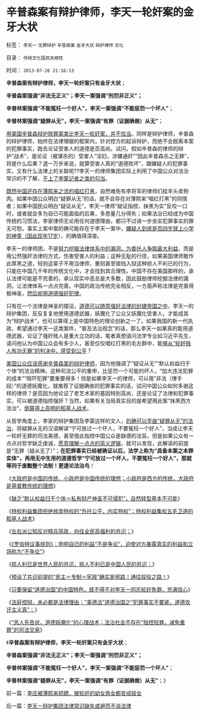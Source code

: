 # 辛普森案有辩护律师，李天一轮奸案的金牙大状

标签： `李天一` `无罪辩护` `辛普森案` `金牙大状` `辩护律师` `文化` 

目录： `传统文化国民劣根性`

时间： `2013-07-26 21:16:13`

**辛普森案有辩护律师，李天一轮奸案只有金牙大状**；

**辛普森案强调“非法无正义”；李天一案强调“刑罚非正义”；**

**辛普林案强调“不能冤枉一个好人”，李天一案强调“不能惩罚一个坏人”**；

**辛普林案强调“疑罪从无”，李天一案强调“有罪（证据确凿）从无”**；

[用美国辛普森辩护脱罪案类比李天一轮奸案，并不恰当](http://blog.sina.com.cn/u/5563a64d01017w08)。同样是辩护律师，辛普森的辩护律师，始终在法律理据的框架内，针对控方的起诉辩护，而绝不会脱离本案的犯罪事实，跑去论证受害人的道德是否高尚。试问，假如辛普森的律师的辩护“战术”，是论证（被谋杀的）受害人“淫妇，涉嫌通奸”“因此辛普森杀之无罪”，将是什么后果？退一万步来说，就算受害人真的“道德败坏”，跟嫌疑人的犯罪事实，又有什么法律上的关联呢??李天一的律师集团实际上利用了中国公众对法治常识的不了解，[干上了李蒙记者之类的勾当](../../../2013/2/25/中印轮奸案是未成年的受害者，犯罪人，疑犯和记者.md)。

[既然中国还存在薄熙来之流的唱红打黑](../../../2012/12/17/反思薄熙来和希特勒的成功之路，理解国民主权原理.md)，自然难免有李将军的律师们挂羊头卖狗肉。如果中国公众明白“疑罪从无”的话，就不会存在对薄熙来“唱红打黑”的同情者；如果中国民众明白“疑证从无”，李天一律师“疑证指控，抹黑为实”反咬一口时，或者就会多为自已可能面临的后果，多思量几分得失；如果法治已经成为中国传统的习惯法，李家律师无论用任何道德理由，都只不过进一步坐实犯罪事实的罪无可恕。事实上案中案的确可能存在于李天一案中，[嫌疑人到底是否四岁就上小学的神童（因此现年17岁](../../../2013/7/11/李天一及律师有权“无耻”.md)），的确值得深查。

李天一的律师团，不是[努力挖掘法律体系中的漏洞，为委托人争取最大利益](../../../2013/2/23/讼棍的客观条件，辩护律师是“废除恶法”的民权战士；.md)，而是用公然强奸法律的方式，伤害受害人的利益；这种无耻的行径，如果美国律师敢作此厚黑之道，轻则这辈子不用当律师，重则甚至锒铛入狱这种损人不利已的行为，只能在中国几千年的传统文化中，才会找到其合理性。中国不存在美国那样的，承认法律可能是不完善的，承认现实中恶总是大多数，因此鼓励律师挖掘法律的漏洞，让法律体系一点点完善。中国的政治传统完全相反，一方面声称法律是完善得极神圣，[然后却用道德强奸犯律](../../../2013/7/25/李天一律师正在创造“轮奸贱人有功无罪”的特色里程碑.md)。

只有在一个法律是神圣的摆设，[道德可以随意强奸法律的封建帝国之中](../../../2013/7/18/传销之罪莫须有，或他罪二罚，或指合法商业.md)，李天一的辩护集团，反反复复地使用道德武器，妖魔化了公众又妖魔化受害人，才能成其为“辩护战术”，也可以算得上是中国特色的理论创新之一了。如果我国的新一代执政，希望通过李天一这类案件，“普及法治观念”的话，那么李天一如果真的能用道德武器，论证了强奸贱人是重大立功的话，笔者真想请问法学专业如习近平先生，请问他认为中国公众会有多少人，甚至仅仅唱红打黑的毛左群中，能[够从“轮奸贱人有功无罪”的判决中，感受到公平](../../../2013/7/18/传销之罪莫须有，或他罪二罚，或指合法商业.md)？

[美国公众应该感谢辛普森案的辩护律师](../../../2010/10/24/黑律师的贡献“非法无正义”.md)，因为他强调了“疑证从无”“默认权益归于个体”的法治精神。这种司法公平的重申，比惩罚一个可能的坏人，“加大违法犯罪的成本”“阻吓犯罪”要重要得多！但是如果李天一的律师，可以用“非法（律手段）”的道德妖魔化，就推荐了证据确凿的犯罪事实的话，试问中国公众如何多谢这样的律师？是否因为他论证了老艺术家的基因特别高尚，还是论证了法律和犯罪事实，可以被道德指控强奸？当然，如果有关当局真实目的是希望用此案“抹黑西方法治”，[倒算得上高明的稻草人战术](../../../2013/1/25/友善的稻草人意图强奸的恶意；.md)。

从哲学角度上，李家的辩护集团及李蒙这样的文人，[的确可以歪曲“疑罪从无”的法治](../../../2013/7/15/“法律是死的，人是活的”，守法未必美德，违法未必恶行.md)，将疑罪从无的汉语解读“宁可放过一个坏人，不要冤枉一个好人”，当成让李天一轮奸无罪的司法美德，甚至借此指控中国公众是缺德的法盲。但是如果公众有一点点对哲学缺乏虔诚，[愿意理解一点点的简义逻辑](../../../2011/1/26/传统文化缺乏逻辑，和利益错位.md)，就可以发现，此解读的前提是“无罪（疑从无了）”；**在犯罪事实已经被确证以后，法学上称为“具备本案之本罪实体”，再用无中生用的道德哲学“宁可放过一个坏人，不要冤枉一个好人”，那就等同于废黜整个法制！更遑论法治鸟**！

《[大政府是中国的传统，小政府是中国传统的理想；小政府是西方的传统，大政府是基督教传统的理想](../../../2013/7/22/东西方的政治传统和理想，及克鲁格曼的凯恩斯主义.md)》

《[缺乏“默认权益归于个体＝私有财产神圣不可侵犯”，自然转型基本不可能](../../../2013/7/23/传统哲学可以歪曲一切事实，将自然转型重新扭向传统体制；.md)》

《[特权利益集团拒绝放弃特权的“外托公平，内实特权”；特权利益集权五毛卫道的稻草人战术](../../../2013/7/23/只要纳税人“天下为公”，改革就不可能实现精兵简政.md)》

《[左右派公知反对精兵简政，向往全民高福利的共识；](../../../2013/7/23/左右派公知反对精兵简政，勒索全民高福利的共识；.md)》

《[《罗伯特议事规则》；申明自已的利益“不是争论”，迫使对方暴露真实的利益和立场称为“不争论”](../../../2013/7/24/《罗伯特议事规则》要考察观点背后的动机和行动预期.md)》

《[损人利已是世界人民的共识，损人不利已是中国人民的共识；](../../../2013/7/24/损人利已是世界人民的共识，损人不利已是中国人民的共识.md)》

《[预设了共识前提的“民主＝专制＝宪政”确实是邪路！通往奴役之路！](../../../2013/7/25/预设了共识前提的“民主＝专制＝宪政”确实是邪路！通往奴役之路！.md)》

《[只要保留“道德治国”的中国特色，就不得不对李天一同志轮奸免罪，充满信心](../../../2013/7/25/李天一律师正在创造“轮奸贱人有功无罪”的特色里程碑.md)》

《[法庭控辩，未必都是法律理由；“美德法”道德治国之“犯罪事实不要紧，道德攻讦主义真”；](../../../2013/7/25/《竞选州长》预测李天一轮奸案的连续剧和大结局.md)》

《[“恶人先告状，道德妖魔化”的心理战术；法治社会不存在“指控轻罪，减免重罪”的司法交易](../../../2013/7/26/李庄被薄熙来抓嫖，被轮奸的幼女熟女都变成妓女.md)》

《**辛普森案有辩护律师，李天一轮奸案只有金牙大状**；

**辛普森案强调“非法无正义”；李天一案强调“刑罚非正义”；**

**辛普林案强调“不能冤枉一个好人”，李天一案强调“不能惩罚一个坏人”**；

**辛普林案强调“疑罪从无”，李天一案强调“有罪（证据确凿）从无”**；》



前一篇：[李庄被薄熙来抓嫖，被轮奸的幼女熟女都变成妓女](../../../2013/7/26/李庄被薄熙来抓嫖，被轮奸的幼女熟女都变成妓女.md)

后一篇：[李天一辩护集团法律常识缺失或避而不谈法律](../../../2013/7/26/李天一辩护集团法律常识缺失或避而不谈法律.md)
